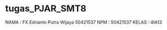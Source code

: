 # tugas_PJAR_SMT8
NAMA        : FX Edrianto Putra Wijaya 50421537
NPM         : 50421537
KELAS       : 4IA13
